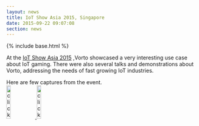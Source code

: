 ```yaml
---
layout: news
title: IoT Show Asia 2015, Singapore
date: 2015-09-22 09:07:08
section: news
---
```


{% include base.html %}

At the <a href="http://www.iotevents.org/iot-show-asia-singapore" target="_blank">IoT Show Asia 2015</a> ,Vorto showcased a very interesting use case about IoT gaming. There were also several talks and demonstrations about Vorto, addressing the needs of fast growing IoT industries.

Here are few captures from the event.
<br>
<a href="{{ $base}}/img/news/iotasia2015/Iotasia2A.jpg" rel="prettyPhoto" title="IoT show Asia 2015">
<img src="{{ $base}}/img/news/iotasia2015/Iotasia2A.jpg" style="width:15%;height15%;margin-top:0px;" title="click to view higher resolution"/>
</a>
<a href="{{ $base}}/img/news/iotasia2015/Iotasia2B.jpg" rel="prettyPhoto" title="IoT show Asia 2015">
<img src="{{ $base}}/img/news/iotasia2015/Iotasia2B.jpg" style="width:15%;height15%;margin-top:0px;" title="click to view higher resolution"/>
</a>
